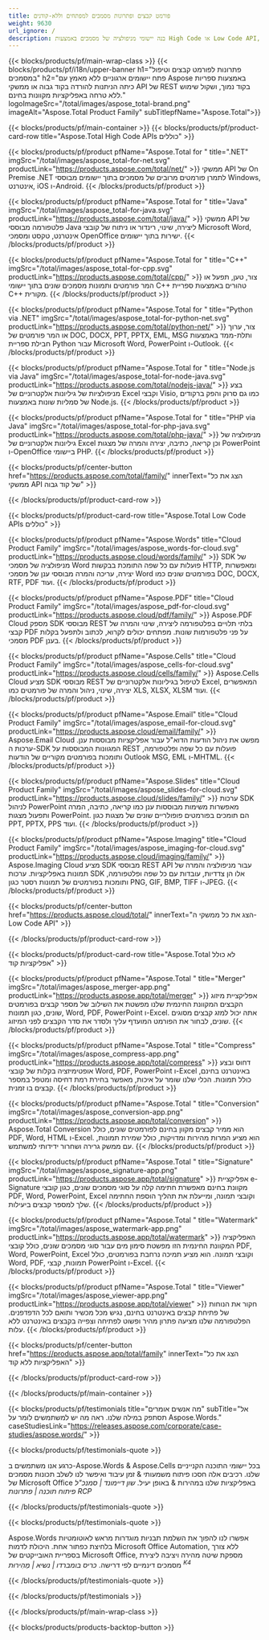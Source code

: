 ```yaml
---
title: פורמט קבצים ופתרונות מסמכים למפתחים וללא-קודנים  
weight: 9630
url_ignore: /
description: בנה יישומי מניפולציה של מסמכים באמצעות High Code או Low Code API, או פשוט השתמש באפליקציות חוצות פלטפורמות כדי להציג, להשוות, לבדוק או להמיר יותר מ-100 פורמטים של קבצים. חקור את Aspose, הספקית המובילה של ממשקי API לעיבוד מסמכים ופתרונות תוכנה.
---
```


{{< blocks/products/pf/main-wrap-class >}}
{{< blocks/products/pf/i18n/upper-banner h1="פתרונות לפורמט קבצים וטיפול במסמכים" h2="פתח יישומים ארגוניים ללא מאמץ עם Aspose באמצעות ספריות כיתה הניתנות להורדה בקוד גבוה או ממשקי API של REST בקוד נמוך, ושקול שימוש ללא טרחה באפליקציות מקוונות בחינם." logoImageSrc="/total/images/aspose_total-brand.png" imageAlt="Aspose.Total Product Family" subTitlepfName="Aspose.Total">}}

{{< blocks/products/pf/main-container >}}
{{< blocks/products/pf/product-card-row title="Aspose.Total High Code APIs כוללים" >}}

{{< blocks/products/pf/product pfName="Aspose.Total for " title=".NET" imgSrc="/total/images/aspose_total-for-net.svg" productLink="https://products.aspose.com/total/net/" >}}
ממשקי API של On Premise .NET לתמרן פורמטים מרובים של מסמכים בתוך יישומים מבוססי Windows, אינטרנט, iOS ו-Android.
{{< /blocks/products/pf/product >}}

{{< blocks/products/pf/product pfName="Aspose.Total for " title="Java" imgSrc="/total/images/aspose_total-for-java.svg" productLink="https://products.aspose.com/total/java/" >}}
ממשקי API של פלטפורמה מבוססי Java ליצירה, שינוי, רינדור או ניתוח של קובצי Microsoft Word, אינטרנט, טקסט ומסמכי OpenOffice ישירות בתוך יישומים.
{{< /blocks/products/pf/product >}}

{{< blocks/products/pf/product pfName="Aspose.Total for " title="C++" imgSrc="/total/images/aspose_total-for-cpp.svg" productLink="https://products.aspose.com/total/cpp/" >}}
צור, טען, תפעל או המר פורמטים ותמונות מסמכים שונים בתוך יישומי C++ טהורים באמצעות ספריית C++ מקורית.
{{< /blocks/products/pf/product >}}

{{< blocks/products/pf/product pfName="Aspose.Total for " title="Python via .NET" imgSrc="/total/images/aspose_total-for-python-net.svg" productLink="https://products.aspose.com/total/python-net/" >}}
צור, ערוך או המר פורמטים של DOC, DOCX, PPT, PPTX, EML, MSG ותלת-ממד באמצעות חבילת ספריית Python עבור Microsoft Word, PowerPoint ו-Outlook.
{{< /blocks/products/pf/product >}}

{{< blocks/products/pf/product pfName="Aspose.Total for " title="Node.js via Java" imgSrc="/total/images/aspose_total-for-node-java.svg" productLink="https://products.aspose.com/total/nodejs-java/" >}}
בצע מניפולציות של גיליונות אלקטרוניים של Excel וקבצי Visio, כמו גם סרוק והפק ברקודים של סמליות שונות באמצעות Node.js.
{{< /blocks/products/pf/product >}}

{{< blocks/products/pf/product pfName="Aspose.Total for " title="PHP via Java" imgSrc="/total/images/aspose_total-for-php-java.svg" productLink="https://products.aspose.com/total/php-java/" >}}
מניפולציה של גיליונות אלקטרוניים של Excel וכן קריאה, כתיבה, יצירה והמרה של מצגות PowerPoint ו-OpenOffice ביישומי PHP.
{{< /blocks/products/pf/product >}}

{{< blocks/products/pf/center-button href="https://products.aspose.com/total/family/" innerText="הצג את כל ממשקי API של קוד גבוה" >}}

{{< /blocks/products/pf/product-card-row >}}

{{< blocks/products/pf/product-card-row title="Aspose.Total Low Code APIs כוללים" >}}

{{< blocks/products/pf/product pfName="Aspose.Words" title="Cloud Product Family" imgSrc="/total/images/aspose_words-for-cloud.svg" productLink="https://products.aspose.cloud/words/family/" >}}
SDK של מניפולציה של מסמכי Word פועלות עם כל שפה התומכת בבקשות HTTP, ומאפשרות יצירה, עריכה והמרה מבוססי ענן של מסמכי Word בפורמטים שונים כמו DOC, DOCX, RTF, PDF ועוד.
{{< /blocks/products/pf/product >}}

{{< blocks/products/pf/product pfName="Aspose.PDF" title="Cloud Product Family" imgSrc="/total/images/aspose_pdf-for-cloud.svg" productLink="https://products.aspose.cloud/pdf/family/" >}}
Aspose.PDF Cloud מספק SDK מבוססי REST בלתי תלויים בפלטפורמה ליצירה, שינוי והמרה של קבצי PDF על פני פלטפורמות שונות.  מפתחים יכולים לקרוא, לכתוב ולתפעל בקלות מסמכי PDF בענן.
{{< /blocks/products/pf/product >}}

{{< blocks/products/pf/product pfName="Aspose.Cells" title="Cloud Product Family" imgSrc="/total/images/aspose_cells-for-cloud.svg" productLink="https://products.aspose.cloud/cells/family/" >}}
Aspose.Cells Cloud מציע SDK מבוססי REST לטיפול בגיליונות אלקטרוניים של Excel, המאפשרים יצירה, שינוי, ניהול והמרה של פורמטים כמו XLS, XLSX, XLSM ועוד.
{{< /blocks/products/pf/product >}}

{{< blocks/products/pf/product pfName="Aspose.Email" title="Cloud Product Family" imgSrc="/total/images/aspose_email-for-cloud.svg" productLink="https://products.aspose.cloud/email/family/" >}}
Aspose.Email Cloud מפשט את ניהול הודעות הדוא"ל עבור אפליקציות מבוססות ענן.  ערכות ה-SDK המגוונות המבוססות על REST פועלות עם כל שפה ופלטפורמה, ותומכות בפורמטים מקוריים של הודעות Outlook MSG, EML ו-MHTML.
{{< /blocks/products/pf/product >}}

{{< blocks/products/pf/product pfName="Aspose.Slides" title="Cloud Product Family" imgSrc="/total/images/aspose_slides-for-cloud.svg" productLink="https://products.aspose.cloud/slides/family/" >}}
ערכות SDK לניהול PowerPoint מאפשרות משימות מבוססות ענן כמו קריאה, כתיבה, המרה ותפעול מצגות PowerPoint.  הם תומכים בפורמטים פופולריים שונים של מצגות כגון PPT, PPTX, PPS ועוד.
{{< /blocks/products/pf/product >}}

{{< blocks/products/pf/product pfName="Aspose.Imaging" title="Cloud Product Family" imgSrc="/total/images/aspose_imaging-for-cloud.svg" productLink="https://products.aspose.cloud/imaging/family/" >}}
Aspose.Imaging Cloud מציע SDK מבוססי REST API עבור מניפולציה והמרה של תמונות באפליקציות.  ערכות SDK אלו הן צדדיות, עובדות עם כל שפה ופלטפורמה, ותומכות בפורמטים של תמונות רסטר כגון PNG, GIF, BMP, TIFF ו-JPEG.
{{< /blocks/products/pf/product >}}

{{< blocks/products/pf/center-button href="https://products.aspose.cloud/total/" innerText="הצג את כל ממשקי ה-Low Code API" >}}

{{< /blocks/products/pf/product-card-row >}}

{{< blocks/products/pf/product-card-row title="Aspose.Total לא כולל אפליקציות קוד" >}}

{{< blocks/products/pf/product pfName="Aspose.Total " title="Merger" imgSrc="/total/images/aspose_merger-app.png" productLink="https://products.aspose.app/total/merger" >}}
אפליקציית מיזוג הקבצים המקוונת החינמית שלנו מפשטת את השילוב של מספר קבצים בפורמטים שונים, כגון תמונות, Word, PDF, PowerPoint ו-Excel.  אתה יכול למזג קבצים מסוגים שונים, לבחור את הפורמט המועדף עליך ולסדר את סדר הקבצים לפני המיזוג.
{{< /blocks/products/pf/product >}}

{{< blocks/products/pf/product pfName="Aspose.Total " title="Compress" imgSrc="/total/images/aspose_compress-app.png" productLink="https://products.aspose.app/total/compress" >}}
דחוס ובצע אופטימיזציה בקלות של קובצי Word, PDF, PowerPoint ו-Excel באינטרנט בחינם, כולל תמונות. הכלי שלנו שומר על איכות, מאפשר בחירת רמת דחיסה ומטפל במספר קבצים בו זמנית.
{{< /blocks/products/pf/product >}}

{{< blocks/products/pf/product pfName="Aspose.Total " title="Conversion" imgSrc="/total/images/aspose_conversion-app.png" productLink="https://products.aspose.app/total/conversion" >}}
Aspose.Total Conversion הוא ממיר קבצים מקוון בחינם לפורמטים שונים, כולל PDF, Word, HTML ו-Excel. הוא מציע המרות מהירות ומדויקות, כולל שמירת תמונות, עם ממשק גרירה ושחרור ידידותי למשתמש.
{{< /blocks/products/pf/product >}}

{{< blocks/products/pf/product pfName="Aspose.Total " title="Signature" imgSrc="/total/images/aspose_signature-app.png" productLink="https://products.aspose.app/total/signature" >}}
אפליקציית e-Signature מקוונת בחינם מאפשרת חתימה קלה על סוגי מסמכים שונים, כגון קובצי PDF, Word, PowerPoint, Excel וקובצי תמונה, ומייעלת את תהליך הוספת החתימה שלך למספר קבצים ביעילות.
{{< /blocks/products/pf/product >}}

{{< blocks/products/pf/product pfName="Aspose.Total " title="Watermark" imgSrc="/total/images/aspose_watermark-app.png" productLink="https://products.aspose.app/total/watermark" >}}
האפליקציה המקוונת החינמית הזו מפשטת סימון מים עבור סוגי מסמכים שונים, כולל קובצי PDF, Word, PowerPoint, Excel וקובצי תמונה.  הוא מציע תמיכה נרחבת בפורמטים, כולל Word, PDF, תמונות, קבצי PowerPoint ו-Excel.
{{< /blocks/products/pf/product >}}

{{< blocks/products/pf/product pfName="Aspose.Total " title="Viewer" imgSrc="/total/images/aspose_viewer-app.png" productLink="https://products.aspose.app/total/viewer" >}}
חקור את הנוחות של פתיחת קבצים באינטרנט בחינם, נגיש מכל מכשיר ותואם לכל הדפדפנים.  הפלטפורמה שלנו מציעה פתרון מהיר ופשוט לפתיחה וצפייה בקבצים באינטרנט ללא עלות.
{{< /blocks/products/pf/product >}}

{{< blocks/products/pf/center-button href="https://products.aspose.app/total/family" innerText="הצג את כל האפליקציות ללא קוד" >}}

{{< /blocks/products/pf/product-card-row >}}

{{< /blocks/products/pf/main-container >}}

{{< blocks/products/pf/testimonials title="מה אנשים אומרים" subTitle="אל תסתפק במילה שלנו. ראה מה יש למשתמשים לומר על Aspose.Words." caseStudiesLink="https://releases.aspose.com/corporate/case-studies/aspose.words/" >}}

{{< blocks/products/pf/testimonials-quote >}}
<p class="first">
 כרגע אנו משתמשים ב-Aspose.Words &amp; Aspose.Cells בכל יישומי התוכנה הקנייניים שלנו.  רכיבים אלה חסכו פיתוח משמעותי &amp; זמן עיבוד ואיפשר לנו לשלב תכונות מסמכים של Microsoft Office באפליקציות שלנו במהירות &amp; באופן יעיל.
 <em>
  שון דיימונד | סמנכ"ל פיתוח תוכנה | פתרונות RCP
 </em>
</p>

{{< /blocks/products/pf/testimonials-quote >}}

{{< blocks/products/pf/testimonials-quote >}}
<p class="second">
 Aspose.Words אפשרו לנו להפוך את השלמת תבניות מוגדרות מראש לאוטומטיות בלחיצת כפתור אחת.  היכולת לדמות Microsoft Office Automation, ללא צורך בספריית האובייקטים של Microsoft Office, מספקת שיטה מהירה ויציבה ליצירת מסמכים דינמיים לפי דרישה.
 <em>
  כריס בומברדו | נשיא | מְהִירוּת
  <sup>
   K4
  </sup>
 </em>
</p>

{{< /blocks/products/pf/testimonials-quote >}}

{{< /blocks/products/pf/testimonials >}}

{{< /blocks/products/pf/main-wrap-class >}}

{{< blocks/products/products-backtop-button >}}
